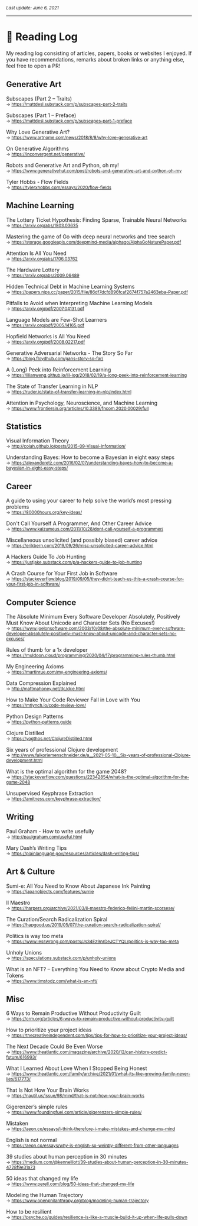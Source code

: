 <sup><i>Last update: June 6, 2021</i></sup>

---

# :closed_book: Reading Log

My reading log consisting of articles, papers, books or websites I enjoyed. If you have recommendations, remarks about broken links or anything else, feel free to open a PR!

## Generative Art

Subscapes (Part 2 – Traits)\
<sup>→ https://mattdesl.substack.com/p/subscapes-part-2-traits</sup>

Subscapes (Part 1 – Preface)\
<sup>→ https://mattdesl.substack.com/p/subscapes-part-1-preface</sup>

Why Love Generative Art?\
<sup>→ https://www.artnome.com/news/2018/8/8/why-love-generative-art</sup>

On Generative Algorithms\
<sup>→ https://inconvergent.net/generative/</sup>

Robots and Generative Art and Python, oh my!\
<sup>→ https://www.generativehut.com/post/robots-and-generative-art-and-python-oh-my</sup>

Tyler Hobbs - Flow Fields\
<sup>→ https://tylerxhobbs.com/essays/2020/flow-fields</sup>

## Machine Learning

The Lottery Ticket Hypothesis: Finding Sparse, Trainable Neural Networks\
<sup>→ https://arxiv.org/abs/1803.03635</sup>

Mastering the game of Go with deep neural networks and tree search\
<sup>→ https://storage.googleapis.com/deepmind-media/alphago/AlphaGoNaturePaper.pdf</sup>

Attention Is All You Need\
<sup>→ https://arxiv.org/abs/1706.03762</sup>

The Hardware Lottery\
<sup>→ https://arxiv.org/abs/2009.06489</sup>

Hidden Technical Debt in Machine Learning Systems\
<sup>→ https://papers.nips.cc/paper/2015/file/86df7dcfd896fcaf2674f757a2463eba-Paper.pdf</sup>

Pitfalls to Avoid when Interpreting Machine Learning Models\
<sup>→ https://arxiv.org/pdf/2007.04131.pdf</sup>

Language Models are Few-Shot Learners\
<sup>→ https://arxiv.org/pdf/2005.14165.pdf</sup>

Hopfield Networks is All You Need\
<sup>→ https://arxiv.org/pdf/2008.02217.pdf</sup>

Generative Adversarial Networks - The Story So Far\
<sup>→ https://blog.floydhub.com/gans-story-so-far/</sup>

A (Long) Peek into Reinforcement Learning\
<sup>→ https://lilianweng.github.io/lil-log/2018/02/19/a-long-peek-into-reinforcement-learning</sup>

The State of Transfer Learning in NLP\
<sup>→ https://ruder.io/state-of-transfer-learning-in-nlp/index.html</sup>

Attention in Psychology, Neuroscience, and Machine Learning\
<sup>→ https://www.frontiersin.org/articles/10.3389/fncom.2020.00029/full</sup>

## Statistics

Visual Information Theory\
<sup>→ http://colah.github.io/posts/2015-09-Visual-Information/</sup>

Understanding Bayes: How to become a Bayesian in eight easy steps\
<sup>→ https://alexanderetz.com/2016/02/07/understanding-bayes-how-to-become-a-bayesian-in-eight-easy-steps/</sup>

## Career

A guide to using your career to help solve the world’s most pressing problems\
<sup>→ https://80000hours.org/key-ideas/</sup>

Don't Call Yourself A Programmer, And Other Career Advice\
<sup>→ https://www.kalzumeus.com/2011/10/28/dont-call-yourself-a-programmer/</sup>

Miscellaneous unsolicited (and possibly biased) career advice\
<sup>→ https://erikbern.com/2019/09/26/misc-unsolicited-career-advice.html</sup>

A Hackers Guide To Job Hunting\
<sup>→ https://justjake.substack.com/p/a-hackers-guide-to-job-hunting</sup>

A Crash Course for Your First Job in Software\
<sup>→ https://stackoverflow.blog/2019/09/05/they-didnt-teach-us-this-a-crash-course-for-your-first-job-in-software/</sup>

## Computer Science

The Absolute Minimum Every Software Developer Absolutely, Positively Must Know About Unicode and Character Sets (No Excuses!)\
<sup>→ https://www.joelonsoftware.com/2003/10/08/the-absolute-minimum-every-software-developer-absolutely-positively-must-know-about-unicode-and-character-sets-no-excuses/</sup>

Rules of thumb for a 1x developer\
<sup>→ https://muldoon.cloud/programming/2020/04/17/programming-rules-thumb.html</sup>

My Engineering Axioms\
<sup>→ https://martinrue.com/my-engineering-axioms/</sup>

Data Compression Explained\
<sup>→ http://mattmahoney.net/dc/dce.html</sup>

How to Make Your Code Reviewer Fall in Love with You\
<sup>→ https://mtlynch.io/code-review-love/</sup>

Python Design Patterns\
<sup>→ https://python-patterns.guide</sup>

Clojure Distilled\
<sup>→ https://yogthos.net/ClojureDistilled.html</sup>

Six years of professional Clojure development\
<sup>→ http://www.falkoriemenschneider.de/a__2021-05-10__Six-years-of-professional-Clojure-development.html</sup>

What is the optimal algorithm for the game 2048?\
<sup>→ https://stackoverflow.com/questions/22342854/what-is-the-optimal-algorithm-for-the-game-2048</sup>

Unsupervised Keyphrase Extraction\
<sup>→ https://amitness.com/keyphrase-extraction/</sup>

## Writing
Paul Graham - How to write usefully\
<sup>→ http://paulgraham.com/useful.html</sup>

Mary Dash’s Writing Tips\
<sup>→ https://plainlanguage.gov/resources/articles/dash-writing-tips/</sup>

## Art & Culture

Sumi-e: All You Need to Know About Japanese Ink Painting\
<sup>→ https://japanobjects.com/features/sumie</sup>

Il Maestro\
<sup>→ https://harpers.org/archive/2021/03/il-maestro-federico-fellini-martin-scorsese/</sup>

The Curation/Search Radicalization Spiral\
<sup>→ https://hapgood.us/2019/05/07/the-curation-search-radicalization-spiral/</sup>

Politics is way too meta\
<sup>→ https://www.lesswrong.com/posts/Js34Ez9nrDeJCTYQL/politics-is-way-too-meta</sup>

Unholy Unions\
<sup>→ https://speculations.substack.com/p/unholy-unions</sup>

What is an NFT? – Everything You Need to Know about Crypto Media and Tokens\
<sup>→ https://www.timstodz.com/what-is-an-nft/</sup>

## Misc

6 Ways to Remain Productive Without Productivity Guilt\
<sup>→ https://crm.org/articles/6-ways-to-remain-productive-without-productivity-guilt</sup>

How to prioritize your project ideas\
<sup>→ https://thecreativeindependent.com/tips/tips-for-how-to-prioritize-your-project-ideas/</sup>

The Next Decade Could Be Even Worse\
<sup>→ https://www.theatlantic.com/magazine/archive/2020/12/can-history-predict-future/616993/</sup>

What I Learned About Love When I Stopped Being Honest\
<sup>→ https://www.theatlantic.com/family/archive/2021/01/what-its-like-growing-family-never-lies/617773/</sup>

That Is Not How Your Brain Works\
<sup>→ https://nautil.us/issue/98/mind/that-is-not-how-your-brain-works</sup>

Gigerenzer’s simple rules\
<sup>→ https://www.foundingfuel.com/article/gigerenzers-simple-rules/</sup>

Mistaken\
<sup>→ https://aeon.co/essays/i-think-therefore-i-make-mistakes-and-change-my-mind</sup>

English is not normal\
<sup>→ https://aeon.co/essays/why-is-english-so-weirdly-different-from-other-languages</sup>

39 studies about human perception in 30 minutes\
<sup>→ https://medium.com/@kennelliott/39-studies-about-human-perception-in-30-minutes-4728f9e31a73</sup>

50 ideas that changed my life\
<sup>→ https://www.perell.com/blog/50-ideas-that-changed-my-life</sup>

Modeling the Human Trajectory\
<sup>→ https://www.openphilanthropy.org/blog/modeling-human-trajectory</sup>

How to be resilient\
<sup>→ https://psyche.co/guides/resilience-is-like-a-muscle-build-it-up-when-life-pulls-down</sup>
